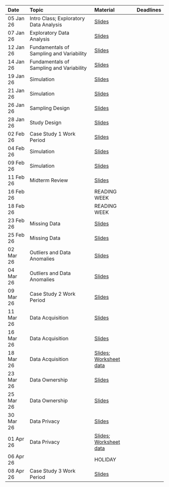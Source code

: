 |Date      |Topic |Material     |Deadlines |
|:---------|:-----|:------------|:---------|
|05 Jan 26 | Intro Class; Exploratory Data Analysis |[Slides]()   |          |
|07 Jan 26 | Exploratory Data Analysis |[Slides]()   |          |
|12 Jan 26 | Fundamentals of Sampling and Variability |[Slides]()   |          |
|14 Jan 26 | Fundamentals of Sampling and Variability     |[Slides]()   |          |
|19 Jan 26 | Simulation  |[Slides](slides/05-sampling-design.qmd)   |          |
|21 Jan 26 | Simulation  |[Slides]()   |          |
|26 Jan 26 | Sampling Design  |[Slides]()   |          |
|28 Jan 26 | Study Design  |[Slides]()   |          |
|02 Feb 26 | Case Study 1 Work Period  |[Slides]()   |          |
|04 Feb 26 | Simulation  |[Slides]()   |          |
|09 Feb 26 | Simulation   |[Slides]()   |          |
|11 Feb 26 | Midterm Review     |[Slides]()   |          |
|16 Feb 26 |      |READING WEEK |          |
|18 Feb 26 |     |READING WEEK |          |
|23 Feb 26 | Missing Data    |[Slides]()   |          |
|25 Feb 26 | Missing Data |[Slides]()   |          |
|02 Mar 26 | Outliers and Data Anomalies    |[Slides]()   |          |
|04 Mar 26 | Outliers and Data Anomalies    |[Slides]()   |          |
|09 Mar 26 | Case Study 2 Work Period       |[Slides]()   |          |
|11 Mar 26 | Data Acquisition     |[Slides]()   |          |
|16 Mar 26 | Data Acquisition     |[Slides]()   |          |
|18 Mar 26 | Data Acquisition      |[Slides](); [Worksheet data](data/currency-data.html)  |      |
|23 Mar 26 | Data Ownership     |[Slides]()   |          |
|25 Mar 26 | Data Ownership    |[Slides]()     |       |
|30 Mar 26 |  Data Privacy    |[Slides]()   |          |
|01 Apr 26 |  Data Privacy    |[Slides](); [Worksheet data](data/web-data.html)   |          |
|06 Apr 26 |      |HOLIDAY      |          |
|08 Apr 26 | Case Study 3 Work Period     |[Slides]()   |          |
